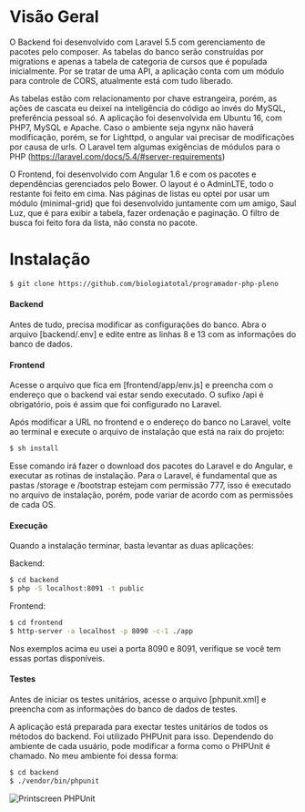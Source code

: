 # Visão Geral
O Backend foi desenvolvido com Laravel 5.5 com gerenciamento de pacotes pelo composer.
As tabelas do banco serão construídas por migrations e apenas a tabela de categoria de cursos que é populada inicialmente.
Por se tratar de uma API, a aplicação conta com um módulo para controle de CORS, atualmente está com tudo liberado.

As tabelas estão com relacionamento por chave estrangeira, porém, as ações de cascata eu deixei na inteligência do código ao invés do MySQL, preferência pessoal só.
A aplicação foi desenvolvida em Ubuntu 16, com PHP7, MySQL e Apache. Caso o ambiente seja ngynx não haverá modificação, porém, se for Lighttpd, o angular vai precisar de modificações por causa de urls.
O Laravel tem algumas exigências de módulos para o PHP (https://laravel.com/docs/5.4/#server-requirements)

O Frontend, foi desenvolvido com Angular 1.6 e com os pacotes e dependências gerenciados pelo Bower.
O layout é o AdminLTE, todo o restante foi feito em cima. Nas páginas de listas eu optei por usar um módulo (minimal-grid) que foi desenvolvido juntamente com um amigo, Saul Luz, que é para exibir a tabela, fazer ordenação e paginação. O filtro de busca foi feito fora da lista, não consta no pacote.

# Instalação

```sh
$ git clone https://github.com/biologiatotal/programador-php-pleno
```

#### Backend
Antes de tudo, precisa modificar as configurações do banco.
Abra o arquivo [backend/.env] e edite entre as linhas 8 e 13 com as informações do banco de dados.

#### Frontend
Acesse o arquivo que fica em [frontend/app/env.js] e preencha com o endereço que o backend vai estar sendo executado. O sufixo /api é obrigatório, pois é assim que foi configurado no Laravel.

Após modificar a URL no frontend e o endereço do banco no Laravel, volte ao terminal e execute o arquivo de instalação que está na raix do projeto:

```sh
$ sh install
```

Esse comando irá fazer o download dos pacotes do Laravel e do Angular, e executar as rotinas de instalação.
Para o Laravel, é fundamental que as pastas /storage e /bootstrap estejam com permissão 777, isso é executado no arquivo de instalação, porém, pode variar de acordo com as permissões de cada OS.

#### Execução

Quando a instalação terminar, basta levantar as duas aplicações:

Backend:
```sh
$ cd backend
$ php -S localhost:8091 -t public
```

Frontend:
```sh
$ cd frontend
$ http-server -a localhost -p 8090 -c-1 ./app
```

Nos exemplos acima eu usei a porta 8090 e 8091, verifique se você tem essas portas disponíveis.

#### Testes

Antes de iniciar os testes unitários, acesse o arquivo [phpunit.xml] e preencha com as informações do banco de dados de testes.

A aplicação está preparada para exectar testes unitários de todos os métodos do backend.
Foi utilizado PHPUnit para isso.
Dependendo do ambiente de cada usuário, pode modificar a forma como o PHPUnit é chamado.
No meu ambiente foi dessa forma:

```sh
$ cd backend
$ ./vendor/bin/phpunit
```

![Printscreen PHPUnit](https://kafee.com.br/biologiatotal_print_phpunit.png)